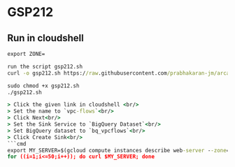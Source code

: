 # GSP212
## Run in cloudshell
```cmd
export ZONE=

run the script gsp212.sh
curl -o gsp212.sh https://raw.githubusercontent.com/prabhakaran-jm/arcade-june2024/master/Level1/gsp212.sh

sudo chmod +x gsp212.sh
./gsp212.sh
```

```cmd
> Click the given link in cloudshell <br/>
> Set the name to `vpc-flows`<br/>
> Click Next<br/>
> Set the Sink Service to `BigQuery Dataset`<br/>
> Set BigQuery dataset to `bq_vpcflows`<br/>
> Click Create Sink<br/>
```cmd
export MY_SERVER=$(gcloud compute instances describe web-server --zone=$ZONE --format='get(networkInterfaces[0].accessConfigs[0].natIP)')
for ((i=1;i<=50;i++)); do curl $MY_SERVER; done
```
